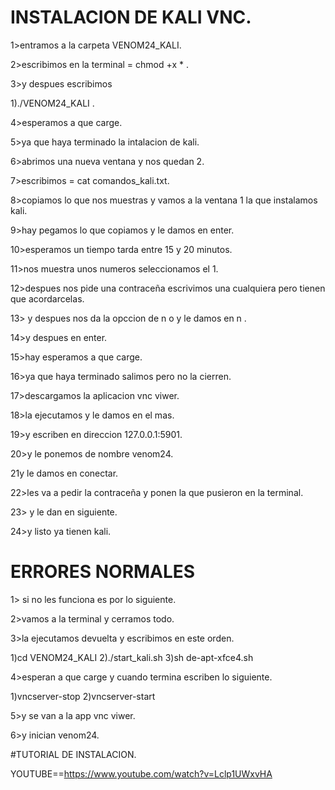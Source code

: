 # INSTALACION DE KALI VNC.

1>entramos a la carpeta VENOM24_KALI.

2>escribimos en la terminal = chmod +x * .

3>y despues escribimos 

1)./VENOM24_KALI .

4>esperamos a que carge.

5>ya que haya terminado la intalacion de kali.

6>abrimos una nueva ventana y nos quedan 2.

7>escribimos = cat comandos_kali.txt.

8>copiamos lo que nos muestras y vamos a la ventana 1 la que instalamos kali.

9>hay pegamos lo que copiamos y le damos en enter.

10>esperamos un tiempo tarda entre 15 y 20 minutos.

11>nos muestra unos numeros seleccionamos el 1.

12>despues nos pide una contraceña escrivimos una cualquiera pero tienen que acordarcelas.

13> y despues nos da la opccion de n o y le damos en n .

14>y despues en enter.

15>hay esperamos a que carge.

16>ya que haya terminado salimos pero no la cierren.

17>descargamos la aplicacion vnc viwer.

18>la ejecutamos y le damos en el mas.

19>y escriben en direccion 127.0.0.1:5901.

20>y le ponemos de nombre venom24.

21y le damos en conectar.

22>les va a pedir la contraceña y ponen la que pusieron en la terminal.

23> y le dan en siguiente.

24>y listo ya tienen kali.

# ERRORES NORMALES

1> si no les funciona es por lo siguiente.

2>vamos a la terminal y cerramos todo.

3>la ejecutamos devuelta y escribimos en este orden.

1)cd VENOM24_KALI
2)./start_kali.sh
3)sh de-apt-xfce4.sh

4>esperan a que carge y cuando termina escriben lo siguiente.

1)vncserver-stop
2)vncserver-start

5>y se van a la app vnc viwer.

6>y inician venom24.

#TUTORIAL DE INSTALACION.

YOUTUBE==https://www.youtube.com/watch?v=Lclp1UWxvHA
